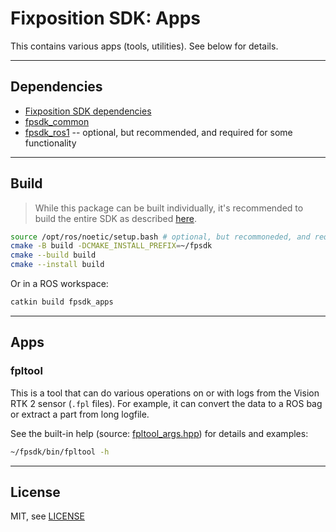 # Fixposition SDK: Apps

This contains various apps (tools, utilities). See below for details.

---
## Dependencies

- [Fixposition SDK dependencies](../README.md#dependencies)
- [fpsdk_common](../fpsdk_common/README.md)
- [fpsdk_ros1](../fpsdk_common/README.md) -- optional, but recommended, and required for some functionality


---
## Build

> While this package can be built individually, it's recommended to build the entire SDK as described
> [here](../fpsdk_doc/README.md#building).

```sh
source /opt/ros/noetic/setup.bash # optional, but recommoneded, and required for ROS functionalities
cmake -B build -DCMAKE_INSTALL_PREFIX=~/fpsdk
cmake --build build
cmake --install build
```

Or in a ROS workspace:

```sh
catkin build fpsdk_apps
```


---
## Apps

### fpltool

This is a tool that can do various operations on or with logs from the Vision RTK 2 sensor (`.fpl` files).
For example, it can convert the data to a ROS bag or extract a part from long logfile.

See the built-in help (source: [fpltool_args.hpp](fpltool/fpltool_args.hpp)) for details and examples:

```sh
~/fpsdk/bin/fpltool -h
```


---
## License

MIT, see [LICENSE](LICENSE)
